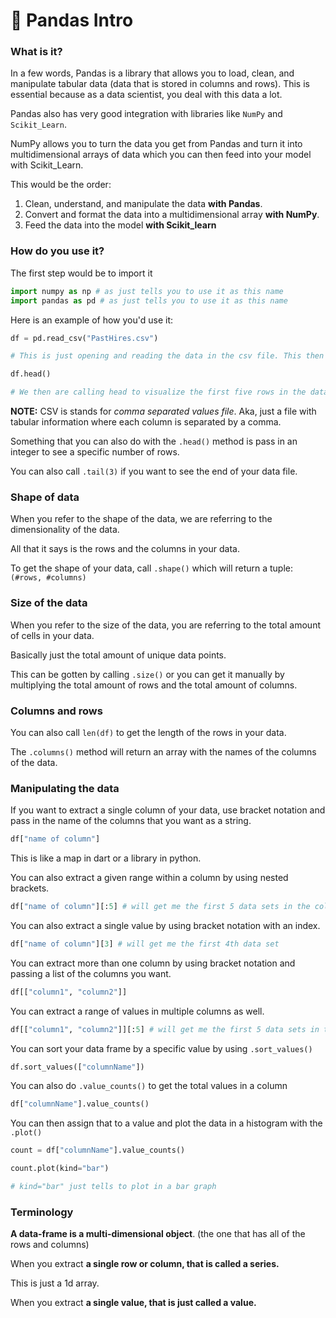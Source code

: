 # 🐼 Pandas Intro

### __What is it?__

In a few words, Pandas is a library that allows you to load, clean, and manipulate tabular data (data that is stored in columns and rows). This is essential because as a data scientist, you deal with this data a lot.

Pandas also has very good integration with libraries like `NumPy` and `Scikit_Learn`.

NumPy allows you to turn the data you get from Pandas and turn it into multidimensional arrays of data which you can then feed into your model with Scikit_Learn.

This would be the order:

1.  Clean, understand, and manipulate the data __with Pandas__.
2.  Convert and format the data into a multidimensional array __with NumPy__.
3.  Feed the data into the model __with Scikit_learn__

### __How do you use it?__

The first step would be to import it 

```py
import numpy as np # as just tells you to use it as this name
import pandas as pd # as just tells you to use it as this name
```

Here is an example of how you'd use it:

```py
df = pd.read_csv("PastHires.csv") 

# This is just opening and reading the data in the csv file. This then creates a pandas data frame. We are assigning that data frame to the variable df

df.head()

# We then are calling head to visualize the first five rows in the data frame.
```

__NOTE:__ CSV is stands for _comma separated values file_. Aka, just a file with tabular information where each column is separated by a comma.

Something that you can also do with the `.head()` method is pass in an integer to see a specific number of rows.

You can also call `.tail(3)` if you want to see the end of your data file.

### __Shape of data__

When you refer to the shape of the data, we are referring to the dimensionality of the data.

All that it says is the rows and the columns in your data.

To get the shape of your data, call `.shape()` which will return a tuple: `(#rows, #columns)`

### __Size of the data__

When you refer to the size of the data, you are referring to the total amount of cells in your data.

Basically just the total amount of unique data points.

This can be gotten by calling `.size()` or you can get it manually by multiplying the total amount of rows and the total amount of columns.

### __Columns and rows__

You can also call `len(df)` to get the length of the rows in your data.

The `.columns()` method will return an array with the names of the columns of the data.

### __Manipulating the data__

If you want to extract a single column of your data, use bracket notation and pass in the name of the columns that you want as a string.

```py
df["name of column"]
```

This is like a map in dart or a library in python.

You can also extract a given range within a column by using nested brackets.

```py
df["name of column"][:5] # will get me the first 5 data sets in the column
```

You can also extract a single value by using bracket notation with an index.

```py
df["name of column"][3] # will get me the first 4th data set
```

You can extract more than one column by using bracket notation and passing a list of the columns you want.

```py
df[["column1", "column2"]]
```

You can extract a range of values in multiple columns as well.

```py
df[["column1", "column2"]][:5] # will get me the first 5 data sets in the columns
```

You can sort your data frame by a specific value by using `.sort_values()`

```py
df.sort_values(["columnName"])
```

You can also do `.value_counts()` to get the total values in a column

```py
df["columnName"].value_counts()
```

You can then assign that to a value and plot the data in a histogram with the `.plot()`

```py
count = df["columnName"].value_counts()

count.plot(kind="bar") 

# kind="bar" just tells to plot in a bar graph
```

### __Terminology__

__A data-frame is a multi-dimensional object__. (the one that has all of the rows and columns)

When you extract __a single row or column, that is called a series.__

This is just a 1d array.

When you extract __a single value, that is just called a value.__
